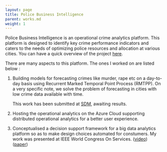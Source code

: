 ```yaml
---
layout: page
title: Police Business Intelligence
parent: works.md
weight: 1
---
```



Police Business Intelligence is an operational crime analytics platform. This platform is designed to identify key crime performance indicators and caters to the needs of optimizing police resources and allocation at various cities. You can have a quick overview of the project [here](http://indialabs.conduent.com/innovation-story-detail-page/Operational%20Analytics%20for%20Police%20Business%20Intelligence).

There are many aspects to this platform. The ones I worked on are listed below : 

1. Building models for forecasting crimes like murder, rape etc on a day-to-day basis using Recurrent Marked Temporal Point Process (RMTPP). On a very specific note, we solve the problem of forecasting in cities with low crime data available with time. 

   This work has been submitted at [SDM](https://www.siam.org/Conferences/CM/Main/sdm19), awaiting results.

2. Hosting the operational analytics on the Azure Cloud supporting distributed operational analytics for a better user experience.

3. Conceptualised a decision support framework for a big data analytics platform so as to make design choices automated for constumers. My work was presented at IEEE World Congress On Services. ([video](https://drive.google.com/file/d/1o9gk6h8Xh_qp8dxmR_YTJvQoKYGDdHiz/view?usp=sharing)) ([paper](https://ieeexplore.ieee.org/document/8495792))

